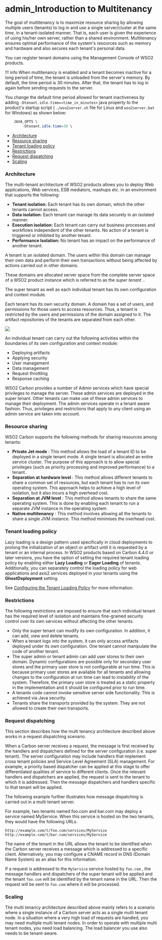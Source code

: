 # admin\_Introduction to Multitenancy

The goal of multitenancy is to maximize resource sharing by allowing multiple users (tenants) to log in and use a single server/cluster at the same time, in a tenant-isolated manner. That is, each user is given the experience of using his/her own server, rather than a shared environment. Multitenancy ensures optimal performance of the system's resources such as memory and hardware and also secures each tenant's personal data.

You can register tenant domains using the Management Console of WSO2 products.

!!! info
When multitenancy is enabled and a tenant becomes inactive for a long period of time, the tenant is unloaded from the server's memory. By default, the time period is 30 minutes. After that, the tenant has to log in again before sending requests to the server.

You change the default time period allowed for tenant inactiveness by adding `-Dtenant.idle.time=<time_in_minutes>` java property to the product's startup script ( `./wso2server.sh` file for Linux and `wso2server.bat` for Windows) as shown below:

``` java
    JAVA_OPTS \
        -Dtenant.idle.time=30 \
```


-   [Architecture](#admin_IntroductiontoMultitenancy-Architecture)
-   [Resource sharing](#admin_IntroductiontoMultitenancy-Resourcesharing)
-   [Tenant loading policy](#admin_IntroductiontoMultitenancy-Tenantloadingpolicy)
-   [Restrictions](#admin_IntroductiontoMultitenancy-Restrictions)
-   [Request dispatching](#admin_IntroductiontoMultitenancy-Requestdispatching)
-   [Scaling](#admin_IntroductiontoMultitenancy-Scaling)

### Architecture

The multi-tenant architecture of WSO2 products allows you to deploy Web applications, Web services, ESB mediators, mashups etc. in an environment that supports the following:

-   **Tenant isolation:** Each tenant has its own domain, which the other tenants cannot access.
-   **Data isolation:** Each tenant can manage its data securely in an isolated manner.
-   **Execution isolation:** Each tenant can carry out business processes and workflows independent of the other tenants. No action of a tenant is triggered or inhibited by another tenant.
-   **Performance Isolation:** No tenant has an impact on the performance of another tenant.

A tenant is an isolated domain. The users within this domain can manage their own data and perform their own transactions without being affected by actions carried out in other domains.

These domains are allocated server space from the complete server space of a WSO2 product instance which is referred to as the *super tenant* ..

The super tenant as well as each individual tenant has its own configuration and context module.

Each tenant has its own security domain. A domain has a set of users, and permissions for those users to access resources. Thus, a tenant is restricted by the users and permissions of the domain assigned to it. The artifact repositories of the tenants are separated from each other.

![](attachments/45960071/46211144.png)

An individual tenant can carry out the following activities within the boundaries of its own configuration and context module:

-   Deploying artifacts
-   Applying security
-   User management
-   Data management
-   Request throttling
-   Response caching

WSO2 Carbon provides a number of Admin services which have special privileges to manage the server. These admin services are deployed in the super tenant. Other tenants can make use of these admin services to manage their deployment. The admin services operate in a tenant aware fashion. Thus, privileges and restrictions that apply to any client using an admin service are taken into account.

### Resource sharing

WSO2 Carbon supports the following methods for sharing resources among tenants:

-   **Private Jet mode** : This method allows the load of a tenant ID to be deployed in a single tenant mode. A single tenant is allocated an entire service cluster. The purpose of this approach is to allow special privileges (such as priority processing and improved performance) to a tenant.
-   **Separation at hardware level** : This method allows different tenants to share a common set of resources, but each tenant has to run its own operating system. This approach helps to achieve a high level of isolation, but it also incurs a high overhead cost.
-   **Separation at JVM level** : This method allows tenants to share the same operating system. This is done by enabling each tenant to run a separate JVM instance in the operating system.
-   **Native multitenancy** : This method involves allowing all the tenants to share a single JVM instance. This method minimises the overhead cost.

### Tenant loading policy

Lazy loading is a design pattern used specifically in cloud deployments to prolong the initialization of an object or artifact until it is requested by a tenant or an internal process. In WSO2 products based on Carbon 4.4.0 or later versions, you have the option of setting the required tenant loading policy by enabling either **Lazy Loading** or **Eager Loading** of tenants. Additionally, you can separately control the loading policy for web applications and axis2 services deployed in your tenants using the **GhostDeployment** setting.

See [Configuring the Tenant Loading Policy](https://docs.wso2.com/display/ADMIN44x/Configuring+the+Tenant+Loading+Policy) for more information.

### Restrictions

The following restrictions are imposed to ensure that each individual tenant has the required level of isolation and maintains fine-grained security control over its own services without affecting the other tenants.

-   Only the super tenant can modify its own configuration. In addition, it can add, view and delete tenants.
-   When a tenant logs into the system, it can only access artifacts deployed under its own configuration. One tenant cannot manipulate the code of another tenant.
-   The super admin or tenant admin can add user stores to their own domain. Dynamic configurations are possible only for secondary user stores and the primary user store is not configurable at run time. This is because primary user stores are available for all tenants and allowing changes to the configuration at run time can lead to instability of the system. Therefore, the primary user store is treated as a static property in the implementation and it should be configured prior to run time.
-   A tenants code cannot invoke sensitive server side functionality. This is achieved via Java security.
-   Tenants share the transports provided by the system. They are not allowed to create their own transports.

### Request dispatching

This section describes how the multi tenancy architecture described above works in a request dispatching scenario.

When a Carbon server receives a request, the message is first received by the handlers and dispatchers defined for the server configuration (i.e. super tenant). The server configuration may include handlers that implement cross tenant policies and Service Level Agreement (SLA) management. For example, a priority based dispatcher can be applied at this stage to offer differentiated qualities of service to different clients. Once the relevant handlers and dispatchers are applied, the request is sent to the tenant to which it is addressed. Then the message dispatchers and handlers specific to that tenant will be applied.

The following example further illustrates how message dispatching is carried out in a multi tenant server.

For example, two tenants named foo.com and bar.com may deploy a service named MyService. When this service is hosted on the two tenants, they would have the following URLs.

`http://example.com/t/foo.com/services/MyService`
`http://example.com/t/bar.com/services/MyService`

The name of the tenant in the URL allows the tenant to be identified when the Carbon server receives a message which is addressed to a specific client. Alternatively, you may configure a CNAME record in DNS (Domain Name System) as an alias for this information.

If a request is addressed to the `MyService` service hosted by `foo.com` , the message handlers and dispatchers of the super tenant will be applied and the tenant `foo.com` will be identified by the tenant name in the URL. Then the request will be sent to `foo.com` where it will be processed.

### Scaling

The multi tenancy architecture described above mainly refers to a scenario where a single instance of a Carbon server acts as a single multi tenant node. In a situation where a very high load of requests are handled, you may need multiple multi tenant nodes. In order to operate with multiple multi tenant nodes, you need load balancing. The load balancer you use also needs to be tenant-aware.
